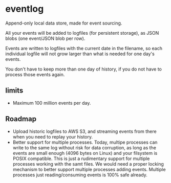 eventlog
========

Append-only local data store, made for event sourcing.

All your events will be added to logfiles (for persistent storage),
as JSON blobs (one event/JSON blob per row).

Events are written to logfiles with the current date in the filename, so each
individual logfile will not grow larger than what is needed for one day's
events.

You don't have to keep more than one day of history, if you do not have to
process those events again.

limits
------

* Maximum 100 million events per day.

Roadmap
-------

* Upload historic logfiles to AWS S3, and streaming events from there when you
  need to replay your history.
* Better support for multiple processes. Today, multipe processes can write to
  the same log without risk for data corruption, as long as the events are 
  small enough (4096 bytes on Linux) and your filsystem is POSIX compatible.
  This is just a rudimentary support for multiple processes working with the
  samt files. We would need a proper locking mechanism to better support
  multiple processes adding events. Multiple processes just reading/consuming
  events is 100% safe already.
  
